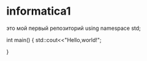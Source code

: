 # informatica1
это мой первый репозиторий
using namespace std;

int main() {
    std::cout<<"Hello,world!";

}
